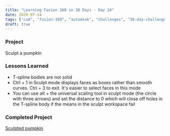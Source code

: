 ```yaml
---
title: "Learning Fusion 360 in 30 Days - Day 24"
date: 2020-07-14
tags: ["cad", "fusion-360", "autodesk", "challenges", "30-day-challenge", "fusion-360-in-30"]
draft: true
---
```

### Project
Sculpt a pumpkin

### Lessons Learned
- T-spline bodies are not solid
- Ctrl + 1 in Sculpt mode displays faces as boxes rather than smooth curves. Ctrl + 3 to exit. It's easier to select faces in this mode
- You can use alt + the universal scaling tool in sculpt mode (the circle with three arrows) and set the distance to 0 which will close off holes in the T-spline body if the means in the sculpt workspace fail

### Completed Project
[Sculpted pumpkin](https://a360.co/3gQc2rH)
